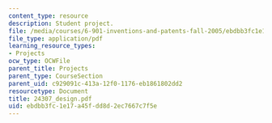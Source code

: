 ```yaml
---
content_type: resource
description: Student project.
file: /media/courses/6-901-inventions-and-patents-fall-2005/ebdbb3fc1e17a45fdd8d2ec7667c7f5e_24307_design.pdf
file_type: application/pdf
learning_resource_types:
- Projects
ocw_type: OCWFile
parent_title: Projects
parent_type: CourseSection
parent_uid: c929091c-413a-12f0-1176-eb1861802dd2
resourcetype: Document
title: 24307_design.pdf
uid: ebdbb3fc-1e17-a45f-dd8d-2ec7667c7f5e
---
```

